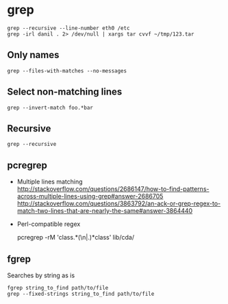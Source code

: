 # grep

    grep --recursive --line-number eth0 /etc
    grep -irl danil . 2> /dev/null | xargs tar cvvf ~/tmp/123.tar

## Only names

    grep --files-with-matches --no-messages

## Select non-matching lines

    grep --invert-match foo.*bar

## Recursive

    grep --recursive

## pcregrep

* Multiple lines matching
  <http://stackoverflow.com/questions/2686147/how-to-find-patterns-across-multiple-lines-using-grep#answer-2686705>
  <http://stackoverflow.com/questions/3863792/an-ack-or-grep-regex-to-match-two-lines-that-are-nearly-the-same#answer-3864440>
* Perl-compatible regex

    pcregrep -rM 'class.*(\n|.)*class' lib/cda/

## fgrep

Searches by string as is

    fgrep string_to_find path/to/file
    grep --fixed-strings string_to_find path/to/file
